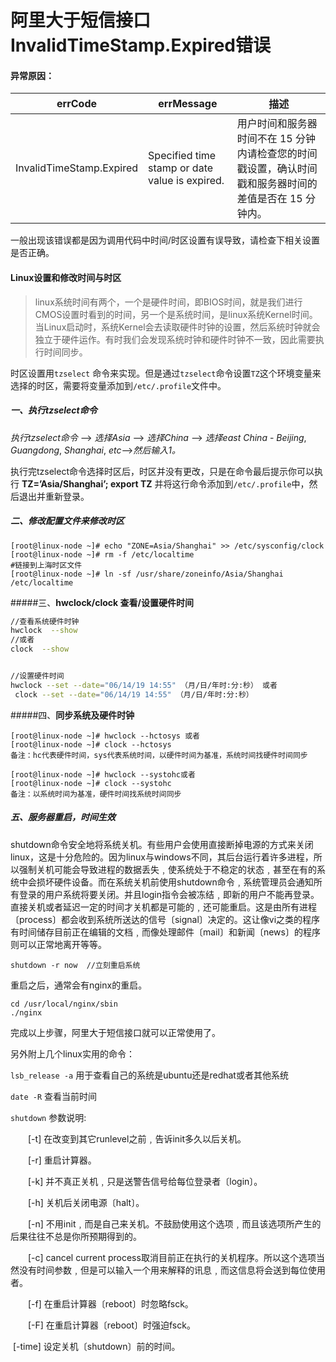 # 阿里大于短信接口InvalidTimeStamp.Expired错误

#### 异常原因：

| errCode                  | errMessage                                     | 描述                                                         |
| ------------------------ | ---------------------------------------------- | ------------------------------------------------------------ |
| InvalidTimeStamp.Expired | Specified time stamp or date value is expired. | 用户时间和服务器时间不在 15 分钟内请检查您的时间戳设置，确认时间戳和服务器时间的差值是否在 15 分钟内。 |

一般出现该错误都是因为调用代码中时间/时区设置有误导致，请检查下相关设置是否正确。

#### Linux设置和修改时间与时区

>  linux系统时间有两个，一个是硬件时间，即BIOS时间，就是我们进行CMOS设置时看到的时间，另一个是系统时间，是linux系统Kernel时间。当Linux启动时，系统Kernel会去读取硬件时钟的设置，然后系统时钟就会独立于硬件运作。有时我们会发现系统时钟和硬件时钟不一致，因此需要执行时间同步。
>

时区设置用`tzselect` 命令来实现。但是通过`tzselect`命令设置`TZ`这个环境变量来选择的时区，需要将变量添加到`/etc/.profile`文件中。

##### 一、执行**tzselect命令**

*执行tzselect命令* --> *选择Asia* --> *选择China* --> *选择east* *China* - *Beijing*, *Guangdong*, *Shanghai*, *etc*-->*然后输入1。*

执行完tzselect命令选择时区后，时区并没有更改，只是在命令最后提示你可以执行 **TZ=’Asia/Shanghai’; export TZ** 并将这行命令添加到`/etc/.profile`中，然后退出并重新登录。

##### 二、修改配置文件来修改时区

```
[root@linux-node ~]# echo "ZONE=Asia/Shanghai" >> /etc/sysconfig/clock         
[root@linux-node ~]# rm -f /etc/localtime
#链接到上海时区文件       
[root@linux-node ~]# ln -sf /usr/share/zoneinfo/Asia/Shanghai /etc/localtime
```

#####三、**hwclock/clock 查看/设置硬件时间**

```bash
//查看系统硬件时钟
hwclock  --show 
//或者
clock  --show


//设置硬件时间
hwclock --set --date="06/14/19 14:55" （月/日/年时:分:秒） 或者
 clock --set --date="06/14/19 14:55" （月/日/年时:分:秒）
```

#####四、**同步系统及硬件时钟**

```shell
[root@linux-node ~]# hwclock --hctosys 或者
[root@linux-node ~]# clock --hctosys  
备注：hc代表硬件时间，sys代表系统时间，以硬件时间为基准，系统时间找硬件时间同步

[root@linux-node ~]# hwclock --systohc或者
[root@linux-node ~]# clock --systohc 
备注：以系统时间为基准，硬件时间找系统时间同步
```

##### 五、服务器重启，时间生效

shutdown命令安全地将系统关机。有些用户会使用直接断掉电源的方式来关闭linux，这是十分危险的。因为linux与windows不同，其后台运行着许多进程，所以强制关机可能会导致进程的数据丢失﹐使系统处于不稳定的状态﹐甚至在有的系统中会损坏硬件设备。而在系统关机前使用shutdown命令﹐系统管理员会通知所有登录的用户系统将要关闭。并且login指令会被冻结﹐即新的用户不能再登录。直接关机或者延迟一定的时间才关机都是可能的﹐还可能重启。这是由所有进程〔process〕都会收到系统所送达的信号〔signal〕决定的。这让像vi之类的程序有时间储存目前正在编辑的文档﹐而像处理邮件〔mail〕和新闻〔news〕的程序则可以正常地离开等等。

```shell
shutdown -r now  //立刻重启系统
```

重启之后，通常会有nginx的重启。

```shell
cd /usr/local/nginx/sbin
./nginx
```

完成以上步骤，阿里大于短信接口就可以正常使用了。



另外附上几个linux实用的命令：

`lsb_release -a` 用于查看自己的系统是ubuntu还是redhat或者其他系统

`date -R` 查看当前时间

`shutdown` 参数说明:

　　[-t] 在改变到其它runlevel之前﹐告诉init多久以后关机。

　　[-r] 重启计算器。

　　[-k] 并不真正关机﹐只是送警告信号给每位登录者〔login〕。

　　[-h] 关机后关闭电源〔halt〕。

　　[-n] 不用init﹐而是自己来关机。不鼓励使用这个选项﹐而且该选项所产生的后果往往不总是你所预期得到的。

　　[-c] cancel current process取消目前正在执行的关机程序。所以这个选项当然没有时间参数﹐但是可以输入一个用来解释的讯息﹐而这信息将会送到每位使用者。

　　[-f] 在重启计算器〔reboot〕时忽略fsck。

　　[-F] 在重启计算器〔reboot〕时强迫fsck。

​		[-time] 设定关机〔shutdown〕前的时间。

